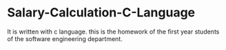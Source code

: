 # Salary-Calculation-C-Language
It is written with c language. this is the homework of the first year students of the software engineering department.
